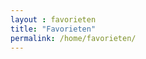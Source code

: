 ```yaml
---
layout : favorieten
title: "Favorieten"
permalink: /home/favorieten/
---
```

<dl>
    <div class="container">
        <section class="sidebar">
             <div class="loader"></div>
        </section>
    </div>
</dl>